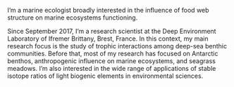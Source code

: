 ﻿---
# Display name
name: Loïc N. Michel

# Username (this should match the folder name)
authors:
- admin

# Is this the primary user of the site?
superuser: true

# Role/position
role: Research scientist

# Organizations/Affiliations
organizations:
- name: Ifremer Brittany 
  url: ""

# Short bio (displayed in user profile at end of posts)
bio: 

interests:
- Trophic interactions in deep-sea ecosystems
- Antarctic benthic systems & global climate change
- Stable isotopes as ecological tracers
- Anthropogenic impacts on marine ecosystems
- Seagrass meadows and associated food webs

education:
  courses:
  - course: PhD in Biology of Organisms and Ecology, University of Liège (BE)
    year: 2011
  - course: MAS in Oceanography, University of Liège (BE)
    year: 2007
  - course: MSc in Animal Biology, University of Liège (BE)
    year: 2005

# Social/Academic Networking
# For available icons, see: https://sourcethemes.com/academic/docs/page-builder/#icons
#   For an email link, use "fas" icon pack, "envelope" icon, and a link in the
#   form "mailto:your-email@example.com" or "#contact" for contact widget.
social:
- icon: envelope
  icon_pack: fas
  link: '#contact'  # For a direct email link, use "mailto:test@example.org".
- icon: twitter
  icon_pack: fab
  link: https://twitter.com/loicnmichel
- icon: google-scholar
  icon_pack: ai
  link: https://scholar.google.com/citations?user=BxfeVdAAAAAJ

# Link to a PDF of your resume/CV from the About widget.
# To enable, copy your resume/CV to `static/files/cv.pdf` and uncomment the lines below.
# - icon: cv
#   icon_pack: ai
#   link: files/cv.pdf

# Enter email to display Gravatar (if Gravatar enabled in Config)
email: ""

# Organizational groups that you belong to (for People widget)
#   Set this to `[]` or comment out if you are not using People widget.
user_groups:
- Researchers
- Visitors
---

I’m a marine ecologist broadly interested in the influence of food web structure on marine ecosystems functioning.

Since September 2017,   I’m a research scientist at the Deep Environment Laboratory of Ifremer Brittany, Brest, France. In this context, my main research focus is the study of trophic interactions among deep-sea benthic communities. Before that, most of my research has focused on Antarctic benthos, anthropogenic influence on marine ecosystems, and seagrass meadows. I’m also interested in the wide range of applications of stable isotope ratios of light biogenic elements in environmental sciences.